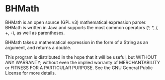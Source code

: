 # BHMath

BHMath is an open source (GPL v3) mathematical expression parser. BHMath is written in Java and supports
the most common operators (^, *, /, +, -), as well as parentheses. 

BHMath takes a mathematical expression in the form of a String as an argument, and returns a double.

This program is distributed in the hope that it will be useful,
but WITHOUT ANY WARRANTY; without even the implied warranty of
MERCHANTABILITY or FITNESS FOR A PARTICULAR PURPOSE.  See the
GNU General Public License for more details.
